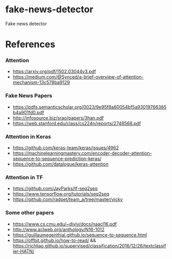 # fake-news-detector
Fake news detector


# References

### Attention
* https://arxiv.org/pdf/1502.03044v3.pdf
* https://medium.com/@Synced/a-brief-overview-of-attention-mechanism-13c578ba9129

### Fake News Papers

* https://pdfs.semanticscholar.org/0023/9e95f8a60054bf5a93019766385b4a901fd0.pdf
* http://infosource.biz/srao/papers/3han.pdf
* https://web.stanford.edu/class/cs224n/reports/2748568.pdf


### Attention in Keras

* https://github.com/keras-team/keras/issues/4962
* https://machinelearningmastery.com/encoder-decoder-attention-sequence-to-sequence-prediction-keras/
* https://github.com/datalogue/keras-attention


### Attention in TF

* https://github.com/JayParks/tf-seq2seq
* https://www.tensorflow.org/tutorials/seq2seq
* https://github.com/radpet/team_a/tree/master/vicky

### Some other papers

* https://www.cs.cmu.edu/~diyiy/docs/naacl16.pdf
* http://www.aclweb.org/anthology/N16-1012
* https://guillaumegenthial.github.io/sequence-to-sequence.html
* https://offbit.github.io/how-to-read/ && https://richliao.github.io/supervised/classification/2016/12/26/textclassifier-HATN/
